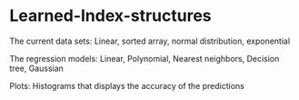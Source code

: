 # Learned-Index-structures
The current data sets: Linear, sorted array, normal distribution, exponential  

The regression models: Linear, Polynomial, Nearest neighbors, Decision tree, Gaussian 

Plots: Histograms that displays the accuracy of the predictions 
